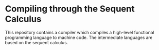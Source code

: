 # Compiling through the Sequent Calculus

This repository contains a compiler which compiles a high-level functional programming language to machine code.
The intermediate languages are based on the sequent calculus.
